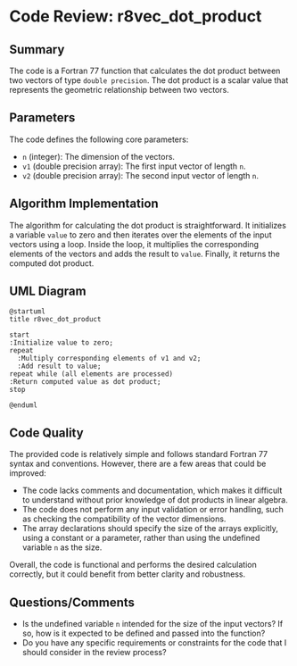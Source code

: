 # Code Review: r8vec_dot_product

## Summary
The code is a Fortran 77 function that calculates the dot product between two vectors of type `double precision`. The dot product is a scalar value that represents the geometric relationship between two vectors.

## Parameters
The code defines the following core parameters:
- `n` (integer): The dimension of the vectors.
- `v1` (double precision array): The first input vector of length `n`.
- `v2` (double precision array): The second input vector of length `n`.

## Algorithm Implementation
The algorithm for calculating the dot product is straightforward. It initializes a variable `value` to zero and then iterates over the elements of the input vectors using a loop. Inside the loop, it multiplies the corresponding elements of the vectors and adds the result to `value`. Finally, it returns the computed dot product.

## UML Diagram
```plantuml
@startuml
title r8vec_dot_product

start
:Initialize value to zero;
repeat
  :Multiply corresponding elements of v1 and v2;
  :Add result to value;
repeat while (all elements are processed)
:Return computed value as dot product;
stop

@enduml
```

## Code Quality
The provided code is relatively simple and follows standard Fortran 77 syntax and conventions. However, there are a few areas that could be improved:
- The code lacks comments and documentation, which makes it difficult to understand without prior knowledge of dot products in linear algebra.
- The code does not perform any input validation or error handling, such as checking the compatibility of the vector dimensions.
- The array declarations should specify the size of the arrays explicitly, using a constant or a parameter, rather than using the undefined variable `n` as the size.

Overall, the code is functional and performs the desired calculation correctly, but it could benefit from better clarity and robustness.

## Questions/Comments
- Is the undefined variable `n` intended for the size of the input vectors? If so, how is it expected to be defined and passed into the function?
- Do you have any specific requirements or constraints for the code that I should consider in the review process?